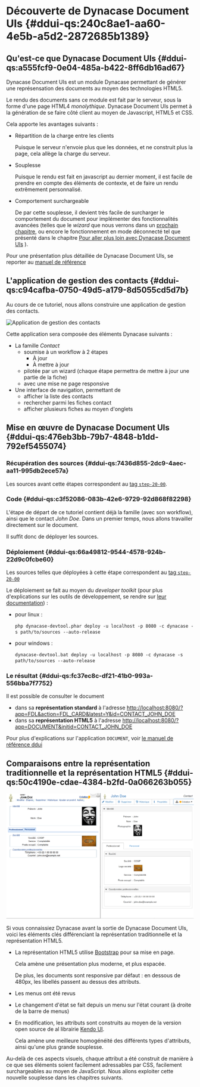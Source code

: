 # Découverte de Dynacase Document UIs {#ddui-qs:240c8ae1-aa60-4e5b-a5d2-2872685b1389}

## Qu'est-ce que Dynacase Document UIs {#ddui-qs:a555fcf9-0e04-485a-b422-8ff6db16ad67}

Dynacase Document UIs est un module Dynacase permettant de générer une représensation des documents au moyen des
technologies HTML5.

Le rendu des documents sans ce module est fait par le serveur, sous la forme d'une page HTML4 _monolythique_.
Dynacase Document UIs permet à la génération de se faire côté client au moyen de Javascript, HTML5 et CSS.

Cela apporte les avantages suivants :

-   Répartition de la charge entre les clients
    
    Puisque le serveur n'envoie plus que les données, et ne construit plus la page, cela allège la charge du serveur.

-   Souplesse
    
    Puisque le rendu est fait en javascript au dernier moment, il est facile de prendre en compte des éléments de
    contexte, et de faire un rendu extrêmement personnalisé.

-   Comportement surchargeable
    
    De par cette souplesse, il devient très facile de surcharger le comportement du document pour implémenter des
    fonctionnalités avancées (telles que le _wizard_ que nous verrons dans un [prochain chapitre][chapter_wizard],
    ou encore le fonctionnement en mode déconnecté tel que présenté dans le chapitre
    [Pour aller plus loin avec Dynacase Document UIs][chapter_extra] ).

<span class="flag inline nota-bene"></span> Pour une présentation plus détaillée de Dynacase Document UIs,
se reporter au [manuel de référence][ddui-ref]

## L'application de gestion des contacts {#ddui-qs:c94cafba-0750-49d5-a179-8d5055cd5d7b}

Au cours de ce tutoriel, nous allons construire une application de gestion des contacts.

![Application de gestion des contacts](50-simple-list.png)

Cette application sera composée des éléments Dynacase suivants :

-   La famille _Contact_
    +   soumise à un workflow à 2 étapes
        *   À jour
        *   À mettre à jour
    +   pilotée par un wizard (chaque étape permettra de mettre à jour une partie de la fiche)
    +   avec une mise ne page responsive
-   Une interface de navigation, permettant de
    +   afficher la liste des contacts
    +   rechercher parmi les fiches contact
    +   afficher plusieurs fiches au moyen d'onglets

## Mise en œuvre de Dynacase Document UIs {#ddui-qs:476eb3bb-79b7-4848-b1dd-792ef5455074}

### Récupération des sources {#ddui-qs:7436d855-2dc9-4aec-aa11-995db2ece57a}

Les sources avant cette étapes correspondent au [tag `step-20-00`][step-20-00].

### Code {#ddui-qs:c3f52086-083b-42e6-9729-92d868f82298}

L'étape de départ de ce tutoriel contient déjà la famille (avec son workflow), ainsi que le contact _John Doe_.
Dans un premier temps, nous allons travailler directement sur le document.

Il suffit donc de déployer les sources.

### Déploiement {#ddui-qs:66a49812-9544-4578-924b-22d9c0fcbe60}

Les sources telles que déployées à cette étape correspondent au [tag `step-20-00`][step-20-00]

Le déploiement se fait au moyen du _developer toolkit_
(pour plus d'explications sur les outils de développement, se rendre sur [leur documentation][devtools-ref]) :

-   pour linux :
    
        php dynacase-devtool.phar deploy -u localhost -p 8080 -c dynacase -s path/to/sources --auto-release

-   pour windows :
    
        dynacase-devtool.bat deploy -u localhost -p 8080 -c dynacase -s path/to/sources --auto-release

### Le résultat {#ddui-qs:fc37ec8c-df21-41b0-993a-556bba7f7752}

Il est possible de consulter le document

-   dans sa __représentation standard__ à l'adresse
    [http://localhost:8080/?app=FDL&action=FDL_CARD&latest=Y&id=CONTACT_JOHN_DOE](http://localhost:8080/?app=FDL&action=FDL_CARD&latest=Y&id=CONTACT_JOHN_DOE)
-   dans sa __représentation HTML5__ à l'adresse
    [http://localhost:8080/?app=DOCUMENT&initid=CONTACT_JOHN_DOE](http://localhost:8080/?app=DOCUMENT&initid=CONTACT_JOHN_DOE)

Pour plus d'explications sur l'application `DOCUMENT`, voir [le manuel de référence ddui][ddui-ref-app-document]

## Comparaisons entre la représentation traditionnelle et la représentation HTML5 {#ddui-qs:50c4190e-cdae-4384-b2fd-0a066263b055}

![Comparaison des rendus](images/20-side-by-side.png)

Si vous connaissiez Dynacase avant la sortie de Dynacase Document UIs, voici les éléments clés différenciant
la représentation traditionnelle et la représentation HTML5.

-   La représentation HTML5 utilise [Bootstrap][bootstrap] pour sa mise en page.
    
    Cela amène une présentation plus moderne, et plus espacée.
    
    De plus, les documents sont responsive par défaut :
    en dessous de 480px, les libellés passent au dessus des attributs.
    
-   Les menus ont été revus

-   Le changement d'état se fait depuis un menu sur l'état courant (à droite de la barre de menus)

-   En modification, les attributs sont construits au moyen de la version open source de al librairie
    [Kendo UI][kendo-ui-opensource].
    
    Cela amène une meilleure homogénéité des différents types d'attributs, ainsi qu'une plus grande souplesse.

Au-delà de ces aspects visuels, chaque attribut a été construit de manière à ce que
ses éléments soient facilement adressables par CSS, facilement surchargeables au moyen de JavaScript.
Nous allons exploiter cette nouvelle souplesse dans les chapitres suivants.

<!-- links -->
[ddui-ref]: ../../../dynacase-doc-document-uis-reference/website/book/
[ddui-ref-app-document]: ../../../dynacase-doc-document-uis-reference/website/book/ddui-ref:f38f3995-1b3f-4b43-bacc-2516015e3ea.html#ddui-ref:f38f3995-1b3f-4b43-bacc-2516015e3ea
[devtools-ref]: #FIXME
[chapter_wizard]: #ddui-qs:d0e9dddc-6336-4cc9-ac82-97cd72bfd0d4
[chapter_extra]: #ddui-qs:847a80f2-d486-4085-beb9-077a6d33df0c
[step-20-00]: https://github.com/Anakeen/dynacase-ddui-quickstart-code/archive/step-20-00.zip
[bootstrap]: http://getbootstrap.com/
[kendo-ui-opensource]: http://www.telerik.com/kendo-ui/open-source-core
